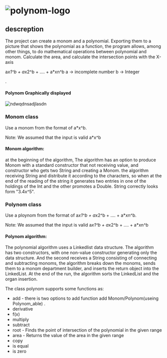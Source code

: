 # ![polynom-logo](https://user-images.githubusercontent.com/54840897/68753489-cce32080-060d-11ea-87a8-793152128a46.png)

## descreption
The project can create a monom and a polynomial. Exporting them to a picture that shows the polynomial as a function, the program allows, among other things, to do mathematical operations between polynomial and monom.
Calculate the area, and calculate the intersection points with the X-axis

   a*x1^b + a*x2^b + .... + a*xn^b
   a -> incomplete number
   b -> Integer  

.
#### Polynom Graphically displayed
![ndwqdnsadjlasdn](https://user-images.githubusercontent.com/54840897/68754034-ab366900-060e-11ea-9219-1395ae0d540b.jpg)



### Monom class
Use a monom from the format of a*x^b.

   Note: We assumed that the input is valid
   a*x^b

#### Monom algorithm:
at the beginning of the algorithm, The algorithm has an option to
produce Monom with a standard constructor that not receiving value, and
constructor who gets two String and creating a Monom. the algorithm receiving
String and distribute it according to the characters, so when at the end of the
reading of the string it generates two entries in one of the holdings of the Int and the
other promotes a Double. String correctly looks form "3.4x^5". 


### Polynom class
Use a ploynom from the format of a*x1^b + a*x2^b + .... + a*xn^b.

   Note: We assumed that the input is valid
   a*x1^b + a*x2^b + .... + a*xn^b

####  Polynom algorithm:
The polynomial algorithm uses a Linkedlist data structure. The algorithm has two
constructors, with one non-value constructor generating only the data structure.
And the second receives a String consisting of connecting and subtracting monoms,
the algorithm breaks down the monoms, sends them to a monom department
builder, and inserts the return object into the LinkedList. At the end of the run, the
algorithm sorts the LinkedList and the organ insertion.

The class polynom supports some functions as:
- add - there is two options to add function add Monom/Polynom(useing Polynom_able) . 
- derivative 
- f(x)
- multiply 
- subtract 
- root - Finds the point of intersection of the polynomial in the given range
- area - Returns the value of the area in the given range
- copy
- is equal 
- is zero


